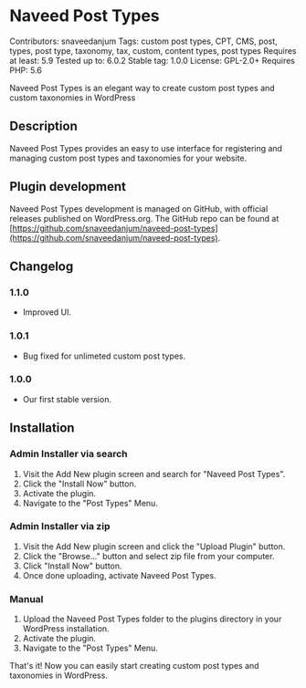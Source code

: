 # Naveed Post Types
Contributors: snaveedanjum
Tags: custom post types, CPT, CMS, post, types, post type, taxonomy, tax, custom, content types, post types
Requires at least: 5.9
Tested up to: 6.0.2
Stable tag: 1.0.0
License: GPL-2.0+
Requires PHP: 5.6

Naveed Post Types is an elegant way to create custom post types and custom taxonomies in WordPress

## Description

Naveed Post Types provides an easy to use interface for registering and managing custom post types and taxonomies for your website.

## Plugin development

Naveed Post Types development is managed on GitHub, with official releases published on WordPress.org. The GitHub repo can be found at [https://github.com/snaveedanjum/naveed-post-types](https://github.com/snaveedanjum/naveed-post-types).

## Changelog

###  1.1.0
* Improved UI.

###  1.0.1
* Bug fixed for unlimeted custom post types.

###  1.0.0
* Our first stable version.



## Installation

###  Admin Installer via search
1. Visit the Add New plugin screen and search for "Naveed Post Types".
2. Click the "Install Now" button.
3. Activate the plugin.
4. Navigate to the "Post Types" Menu.

###  Admin Installer via zip
1. Visit the Add New plugin screen and click the "Upload Plugin" button.
2. Click the "Browse..." button and select zip file from your computer.
3. Click "Install Now" button.
4. Once done uploading, activate Naveed Post Types.

###  Manual
1. Upload the Naveed Post Types folder to the plugins directory in your WordPress installation.
2. Activate the plugin.
3. Navigate to the "Post Types" Menu.

That's it! Now you can easily start creating custom post types and taxonomies in WordPress.
